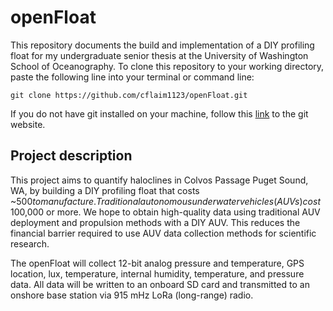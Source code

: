 # openFloat
This repository documents the build and implementation of a DIY profiling float for my undergraduate senior thesis at the University of Washington School of Oceanography.
To clone this repository to your working directory, paste the following line into your terminal or command line:
```
git clone https://github.com/cflaim1123/openFloat.git
```
If you do not have git installed on your machine, follow this [link](https://git-scm.com/downloads) to the git website. 

## Project description
This project aims to quantify haloclines in Colvos Passage Puget Sound, WA, by building a DIY profiling float that costs ~$500 to manufacture. Traditional autonomous underwater vehicles (AUVs) cost ~$100,000 or more. We hope to obtain high-quality data using traditional AUV deployment and propulsion methods with a DIY AUV. This reduces the financial barrier required to use AUV data collection methods for scientific research. 

The openFloat will collect 12-bit analog pressure and temperature, GPS location, lux, temperature, internal humidity, temperature, and pressure data. All data will be written to an onboard SD card and transmitted to an onshore base station via 915 mHz LoRa (long-range) radio. 

